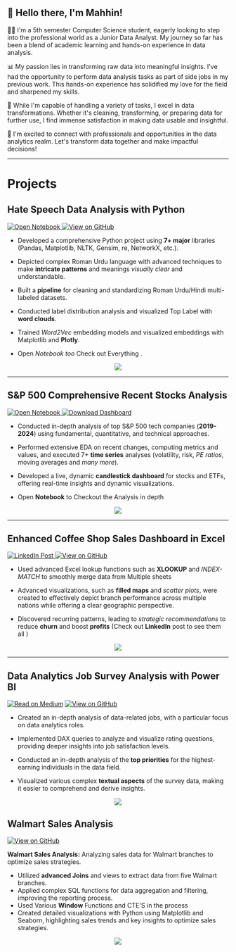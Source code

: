 
## 👋 Hello there, I'm Mahhin! 

👨‍💻 I'm a 5th semester Computer Science student, eagerly looking to step into the professional world as a Junior Data Analyst. My journey so far has been a blend of academic learning and hands-on experience in data analysis.

📊 My passion lies in transforming raw data into meaningful insights. I've had the opportunity to perform data analysis tasks as part of side jobs in my previous work. This hands-on experience has solidified my love for the field and sharpened my skills.

🔄 While I'm capable of handling a variety of tasks, I excel in data transformations. Whether it's cleaning, transforming, or preparing data for further use, I find immense satisfaction in making data usable and insightful.

🌟 I'm excited to connect with professionals and opportunities in the data analytics realm. Let's transform data together and make impactful decisions!


--- 
# Projects

## Hate Speech Data Analysis with Python 
<div style="display: inline;">
  <a href="projects/TagAnalysis.html" target="_blank">
    <img src="https://img.shields.io/badge/Jupyter-Open_Notebook-F37626?logo=Jupyter" alt="Open Notebook">
  </a>
  <a href="https://github.com/mahhin1010/hate-speech-analysis" target="_blank">
    <img src="https://img.shields.io/badge/GitHub-View_on_GitHub-blue?logo=GitHub" alt="View on GitHub">
  </a>
</div>

- Developed a comprehensive Python project using **7+ major** libraries (Pandas, Matplotlib, NLTK, Gensim, re, NetworkX, etc.).

- Depicted complex Roman Urdu language with advanced techniques to make **intricate patterns** and meanings *visually clear* and understandable.

- Built a **pipeline** for cleaning and standardizing Roman Urdu/Hindi multi-labeled datasets.
- Conducted label distribution analysis and visualized Top Label  with **word clouds**.
- Trained *Word2Vec* embedding models and visualized embeddings with Matplotlib and **Plotly**.
- Open *Notebook too* Check out Everything .

<div style="text-align: center;">
  <img src="images\MinimalHate.png" style="margin: 0 auto;" />
</div>

--- 

## S&P 500 Comprehensive Recent Stocks Analysis 
<div style="display: inline;">
  <a href="projects/Stock Analysis.html" target="_blank">
    <img src="https://img.shields.io/badge/Jupyter-Open_Notebook-F37626?logo=Jupyter" alt="Open Notebook">
  </a>
  <a href="https://github.com/mahhin1010/hate-speech-analysis">
    <img src="https://img.shields.io/badge/Download-Dashboard-E97627?logo=tableau&logoColor=white" alt="Download Dashboard">
  </a>
</div>

- Conducted in-depth analysis of top S&P 500 tech companies (**2019-2024**) using fundamental, quantitative, and technical approaches.

- Performed extensive EDA on recent changes, computing metrics and values, and executed 7+ **time series** analyses (volatility, risk, *PE ratios*, moving averages and *many more*).

- Developed a live, dynamic **candlestick dashboard** for stocks and ETFs, offering real-time insights and dynamic visualizations.

- Open **Notebook** to Checkout the Analysis in depth

<div style="text-align: center;">
  <img src="images\Man_Stock_Round.png" style="margin: 0 auto;" />
</div>

---

##  Enhanced Coffee Shop Sales Dashboard in Excel
<div style="display: inline;">
  <a href="https://www.linkedin.com/posts/mahhinshahzad_microsoftexcel-datatransformation-exceldashboard-activity-7233992607159246848-ky5i?utm_source=share&utm_medium=member_desktop" target="_blank">
    <img src="https://img.shields.io/badge/LinkedIn-Check_Post-0A66C2?logo=LinkedIn&logoColor=white" alt="LinkedIn Post">
  </a>
  <a href="https://github.com/mahhin1010/hate-speech-analysis" target="_blank">
    <img src="https://img.shields.io/badge/GitHub-View_on_GitHub-FF4500?logo=GitHub&color=FF4500" alt="View on GitHub">
  </a>
</div>


- Used advanced Excel lookup functions such as **XLOOKUP** and *INDEX-MATCH* to smoothly merge data from Multiple sheets

- Advanced visualizations, such as **filled maps** and *scatter plots*, were created to effectively depict branch performance across multiple nations while offering a clear geographic perspective.

- Discovered recurring patterns, leading to *strategic recommendations* to reduce **churn** and boost **profits** (Check out **LinkedIn** post to see them all )

<div style="text-align: center;">
  <img src="images\Coffe Shop image.png" style="margin: 0 auto;" />
</div>


---

## Data Analytics Job Survey Analysis with Power BI

[![Read on Medium](https://img.shields.io/badge/Read%20on-Medium-1DA1F2?logo=medium&color=black)](https://medium.com/@mahhinshahzad/data-analytics-job-survey-analysis-with-power-bi-dc7fbd7cf1a4)
[![View on GitHub](https://img.shields.io/badge/GitHub-View_on_GitHub-FF4500?logo=GitHub&color=FF4500)](https://github.com/Mahhin1010/Data-Analytics-Job-Survey-Analysis)


- Created an in-depth analysis of data-related jobs, with a particular focus on data analytics roles.
- Implemented DAX queries to analyze and visualize rating questions, providing deeper insights into job satisfaction levels.

- Conducted an in-depth analysis of the **top priorities** for the highest-earning individuals in the data field.
- Visualized various  complex **textual aspects** of the survey data, making it easier to comprehend and derive insights.

<div style="text-align: center;">
  <img src="images\jobmarket.png" style="margin: 0 auto;" />
</div>

## Walmart Sales Analysis

[![View on GitHub](https://img.shields.io/badge/GitHub-View_on_GitHub-blue?logo=GitHub)](https://github.com/Mahhin1010/Walmart-Sales-Analysis-)

**Walmart Sales Analysis:** Analyzing sales data for Walmart branches to optimize sales strategies.
- Utilized **advanced Joins** and views to extract data from five Walmart branches.
- Applied complex SQL functions for data aggregation and filtering, improving the reporting process.
- Used Various **Window** Functions and CTE'S  in the process 
- Created detailed visualizations with Python using Matplotlib and Seaborn, highlighting sales trends and key insights to optimize sales strategies.

<center><img src="images\HousingSchememinmal.png"/></center>




